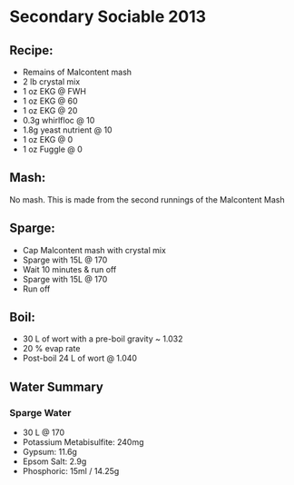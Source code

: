 # Secondary Sociable 2013

## Recipe:
- Remains of Malcontent mash
- 2 lb crystal mix
- 1 oz EKG @ FWH
- 1 oz EKG @ 60
- 1 oz EKG @ 20
- 0.3g whirlfloc @ 10
- 1.8g yeast nutrient @ 10
- 1 oz EKG @ 0
- 1 oz Fuggle @ 0

## Mash:
No mash. This is made from the second runnings of the Malcontent Mash

## Sparge:
- Cap Malcontent mash with crystal mix
- Sparge with 15L @ 170
- Wait 10 minutes & run off
- Sparge with 15L @ 170
- Run off

## Boil:
- 30 L of wort with a pre-boil gravity ~ 1.032
- 20 % evap rate
- Post-boil 24 L of wort @ 1.040

## Water Summary
### Sparge Water
- 30 L @ 170
- Potassium Metabisulfite: 240mg
- Gypsum: 11.6g
- Epsom Salt: 2.9g
- Phosphoric: 15ml / 14.25g
